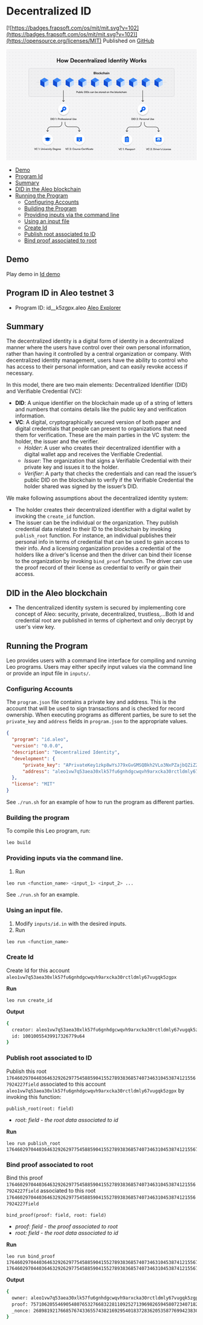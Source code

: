 # Decentralized ID <!-- omit in toc -->

[![https://badges.frapsoft.com/os/mit/mit.svg?v=102](https://badges.frapsoft.com/os/mit/mit.svg?v=102)](https://opensource.org/licenses/MIT)
Published on [GitHub](https://github.com/Bekh-nam/id-aleo)

<div align="center">
  <img alt="DID schema" src="assets/images/did_schema.png">
</div>

- [Demo](#demo)
- [Program Id](#program-id-in-aleo-testnet-3)
- [Summary](#summary)
- [DID in the Aleo blockchain](#did-in-the-aleo-blockchain)
- [Running the Program](#running-the-program)
  - [Configuring Accounts](#configuring-accounts)
  - [Building the Program](#building-the-program)
  - [Providing inputs via the command line](#providing-inputs-via-the-command-line)
  - [Using an input file](#using-an-input-file)
  - [Create Id](#create-id)
  - [Publish root associated to ID](#publish-root-associated-to-id)
  - [Bind proof associated to root](#bind-proof-associated-to-root)

## Demo
Play demo in [Id demo](https://play.leo-lang.org/?gistId=c115877a288d42462bd12278072ba870&revision=187e30718f49b2f035adb8be7514fd61685ba5e1)

## Program ID in Aleo testnet 3
- Program ID: id__k5zgpx.aleo
[Aleo Explorer](https://www.aleo.network/programs/id__k5zgpx.aleo)

## Summary

The decentralized identity is a digital form of identity in a decentralized manner where the users have control over their own personal information, rather than having it controlled by a central organization or company. With decentralized identity management, users have the ability to control who has access to their personal information, and can easily revoke access if necessary.

In this model, there are two main elements: Decentralized Identifier (DID) and Verifiable Credential (VC):
- **DID**: A unique identifier on the blockchain made up of a string of letters and numbers that contains details like the public key and verification information.
- **VC**: A digital, cryptographically secured version of both paper and digital credentials that people can present to organizations that need them for verification. These are the main parties in the VC system: the holder, the issuer and the verifier.
  - *Holder*: A user who creates their decentralized identifier with a digital wallet app and receives the Verifiable Credential.
  - *Issuer*: The organization that signs a Verifiable Credential with their private key and issues it to the holder.
  - *Verifier*: A party that checks the credentials and can read the issuer’s public DID on the blockchain to verify if the Verifiable Credential the holder shared was signed by the issuer’s DID.

We make following assumptions about the decentralized identity system:
- The holder creates their decentralized identifier with a digital wallet by invoking the `create_id` function.
- The issuer can be the individual or the organization. They publish credential data related to their ID to the blockchain by invoking `publish_root` function. For instance, an individual publishes their personal info in terms of credential that can be used to gain access to their info. And a licensing organization provides a credential of the holders like a driver's license and then the driver can bind their license to the organization by invoking `bind_proof` function. The driver can use the proof record of their license as credential to verify or gain their access.

## DID in the Aleo blockchain
- The dencentralized identity system is secured by implementing core concept of Aleo: security, private, decentralized, trustless,...Both Id and credential root are published in terms of ciphertext and only decrypt by user's view key.

## Running the Program

Leo provides users with a command line interface for compiling and running Leo programs.
Users may either specify input values via the command line or provide an input file in `inputs/`.

### Configuring Accounts
The `program.json` file contains a private key and address. 
This is the account that will be used to sign transactions and is checked for record ownership.
When executing programs as different parties, be sure to set the `private_key` and `address` fields in `program.json` to the appropriate values.
```json
{
  "program": "id.aleo",
  "version": "0.0.0",
  "description": "Decentralized Identity",
  "development": {
      "private_key": "APrivateKey1zkp8wYsJ79xGvGMSQBkh2VLo3NxPZajbQZiZ2zbTVPmBAau",
      "address": "aleo1vw7q53aea30xlk57fu6gnhdgcwqvh9arxcka30rctldmly67vugqk5zgpx"
  },
  "license": "MIT"
}
```
See `./run.sh` for an example of how to run the program as different parties.

### Building the program

To compile this Leo program, run:
```bash
leo build
```

### Providing inputs via the command line.
1. Run
```bash
leo run <function_name> <input_1> <input_2> ...
```
See `./run.sh` for an example.


### Using an input file.
1. Modify `inputs/id.in` with the desired inputs.
2. Run
```bash
leo run <function_name>
```

### Create Id
Create Id for this account `aleo1vw7q53aea30xlk57fu6gnhdgcwqvh9arxcka30rctldmly67vugqk5zgpx`

**Run**
```
leo run create_id
```

**Output**
```bash
{
  creator: aleo1vw7q53aea30xlk57fu6gnhdgcwqvh9arxcka30rctldmly67vugqk5zgpx,
  id: 10010055439917326779u64
}
```

### Publish root associated to ID
Publish this root `17646029704403646329262977545885904155278938368574073463104538741215567924227field` associated to this account `aleo1vw7q53aea30xlk57fu6gnhdgcwqvh9arxcka30rctldmly67vugqk5zgpx` by invoking this function:
```
publish_root(root: field)
```
  - *root: field - the root data associated to id* 

**Run**
```
leo run publish_root 17646029704403646329262977545885904155278938368574073463104538741215567924227field
```

### Bind proof associated to root
Bind this proof `17646029704403646329262977545885904155278938368574073463104538741215567924227field` associated to this root `17646029704403646329262977545885904155278938368574073463104538741215567924227field`

```
bind_proof(proof: field, root: field)
```
  - *proof: field - the proof associated to root*
  - *root: field - the root data associated to id* 

**Run**
```
leo run bind_proof 17646029704403646329262977545885904155278938368574073463104538741215567924227field 17646029704403646329262977545885904155278938368574073463104538741215567924227field
```

**Output**
```bash
{
  owner: aleo1vw7q53aea30xlk57fu6gnhdgcwqvh9arxcka30rctldmly67vugqk5zgpx.private,
  proof: 757106205546905480765327668322811092527139698265945807234071829380749446145field.private,
  _nonce: 2689819217668576743365574382169295401837283620535877699423830743635502680372group.public
}
```